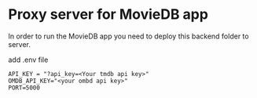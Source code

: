 # Proxy server for MovieDB app

In order to run the MovieDB app you need to deploy this backend folder to server.

add .env file

```
API_KEY = "?api_key=<Your tmdb api key>"
OMDB_API_KEY="<your ombd api key>"
PORT=5000
```

